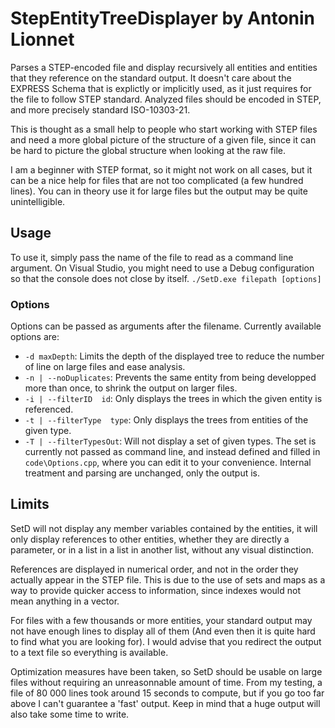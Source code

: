 # StepEntityTreeDisplayer by Antonin Lionnet
Parses a STEP-encoded file and display recursively all entities and entities that they reference on the standard output. It doesn't care about the EXPRESS Schema that is explictly or implicitly used, as it just requires for the file to follow STEP standard.
Analyzed files should be encoded in STEP, and more precisely standard ISO-10303-21.

This is thought as a small help to people who start working with STEP files and need a more global picture of the structure of a given file, since it can be hard to picture the global structure when looking at the raw file.

I am a beginner with STEP format, so it might not work on all cases, but it can be a nice help for files that are not too complicated (a few hundred lines). You can in theory use it for large files but the output may be quite unintelligible.

## Usage
To use it, simply pass the name of the file to read as a command line argument. On Visual Studio, you might need to use a Debug configuration so that the console does not close by itself.
```./SetD.exe filepath [options]```

### Options
Options can be passed as arguments after the filename. Currently available options are:
- ```-d maxDepth```: Limits the depth of the displayed tree to reduce the number of line on large files and ease analysis. 
- ```-n | --noDuplicates```: Prevents the same entity from being developped more than once, to shrink the output on larger files.
- ```-i | --filterID  id```: Only displays the trees in which the given entity is referenced.
- ```-t | --filterType  type```: Only displays the trees from entities of the given type.
- ```-T | --filterTypesOut```: Will not display a set of given types. The set is currently not passed as command line, and instead defined and filled in ```code\Options.cpp```, where you can edit it to your convenience. 
Internal treatment and parsing are unchanged, only the output is.

## Limits
SetD will not display any member variables contained by the entities, it will only display references to other entities, whether they are directly a parameter, or in a list in a list in another list, without any visual distinction.

References are displayed in numerical order, and not in the order they actually appear in the STEP file. This is due to the use of sets and maps as a way to provide quicker access to information, since indexes would not mean anything in a vector.

For files with a few thousands or more entities, your standard output may not have enough lines to display all of them (And even then it is quite hard to find what you are looking for). I would advise that you redirect the output to a text file so everything is available.

Optimization measures have been taken, so SetD should be usable on large files without requiring an unreasonnable amount of time. From my testing, a file of 80 000 lines took around 15 seconds to compute, but if you go too far above I can't guarantee a 'fast' output. Keep in mind that a huge output will also take some time to write.